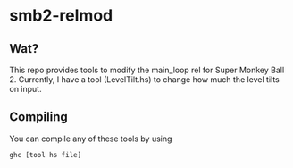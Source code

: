 # smb2-relmod

## Wat?

This repo provides tools to modify the main_loop rel for Super Monkey Ball 2. Currently, I have a tool (LevelTilt.hs) to change how much the level tilts on input.

## Compiling

You can compile any of these tools by using
```
ghc [tool hs file]
```
